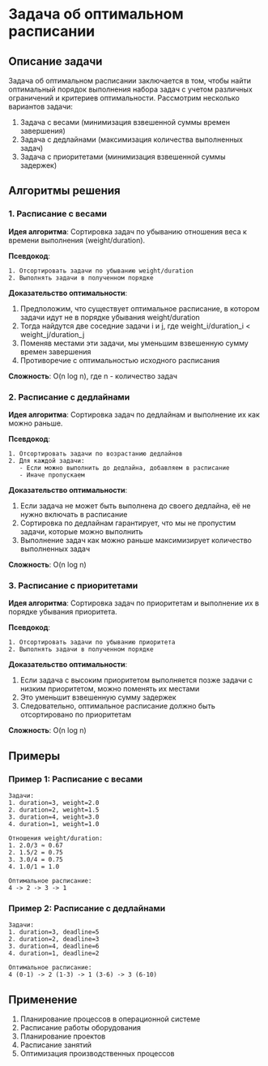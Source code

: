 # Задача об оптимальном расписании

## Описание задачи

Задача об оптимальном расписании заключается в том, чтобы найти оптимальный порядок выполнения набора задач с учетом различных ограничений и критериев оптимальности. Рассмотрим несколько вариантов задачи:

1. Задача с весами (минимизация взвешенной суммы времен завершения)
2. Задача с дедлайнами (максимизация количества выполненных задач)
3. Задача с приоритетами (минимизация взвешенной суммы задержек)

## Алгоритмы решения

### 1. Расписание с весами

**Идея алгоритма**: Сортировка задач по убыванию отношения веса к времени выполнения (weight/duration).

**Псевдокод**:
```
1. Отсортировать задачи по убыванию weight/duration
2. Выполнять задачи в полученном порядке
```

**Доказательство оптимальности**:
1. Предположим, что существует оптимальное расписание, в котором задачи идут не в порядке убывания weight/duration
2. Тогда найдутся две соседние задачи i и j, где weight_i/duration_i < weight_j/duration_j
3. Поменяв местами эти задачи, мы уменьшим взвешенную сумму времен завершения
4. Противоречие с оптимальностью исходного расписания

**Сложность**: O(n log n), где n - количество задач

### 2. Расписание с дедлайнами

**Идея алгоритма**: Сортировка задач по дедлайнам и выполнение их как можно раньше.

**Псевдокод**:
```
1. Отсортировать задачи по возрастанию дедлайнов
2. Для каждой задачи:
   - Если можно выполнить до дедлайна, добавляем в расписание
   - Иначе пропускаем
```

**Доказательство оптимальности**:
1. Если задача не может быть выполнена до своего дедлайна, её не нужно включать в расписание
2. Сортировка по дедлайнам гарантирует, что мы не пропустим задачи, которые можно выполнить
3. Выполнение задач как можно раньше максимизирует количество выполненных задач

**Сложность**: O(n log n)

### 3. Расписание с приоритетами

**Идея алгоритма**: Сортировка задач по приоритетам и выполнение их в порядке убывания приоритета.

**Псевдокод**:
```
1. Отсортировать задачи по убыванию приоритета
2. Выполнять задачи в полученном порядке
```

**Доказательство оптимальности**:
1. Если задача с высоким приоритетом выполняется позже задачи с низким приоритетом, можно поменять их местами
2. Это уменьшит взвешенную сумму задержек
3. Следовательно, оптимальное расписание должно быть отсортировано по приоритетам

**Сложность**: O(n log n)

## Примеры

### Пример 1: Расписание с весами
```
Задачи:
1. duration=3, weight=2.0
2. duration=2, weight=1.5
3. duration=4, weight=3.0
4. duration=1, weight=1.0

Отношения weight/duration:
1. 2.0/3 ≈ 0.67
2. 1.5/2 = 0.75
3. 3.0/4 = 0.75
4. 1.0/1 = 1.0

Оптимальное расписание:
4 -> 2 -> 3 -> 1
```

### Пример 2: Расписание с дедлайнами
```
Задачи:
1. duration=3, deadline=5
2. duration=2, deadline=3
3. duration=4, deadline=6
4. duration=1, deadline=2

Оптимальное расписание:
4 (0-1) -> 2 (1-3) -> 1 (3-6) -> 3 (6-10)
```

## Применение

1. Планирование процессов в операционной системе
2. Расписание работы оборудования
3. Планирование проектов
4. Расписание занятий
5. Оптимизация производственных процессов 